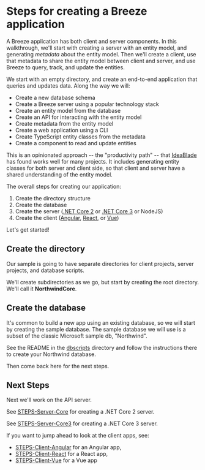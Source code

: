 # Steps for creating a Breeze application

A Breeze application has both client and server components.  In this walkthrough,
we'll start with creating a server with an entity model, and generating _metadata_ 
about the entity model.  Then we'll create a client, use that metadata to 
share the entity model between client and server, and use Breeze to query, track,
and update the entities.

We start with an empty directory, and create an end-to-end application that
queries and updates data.  Along the way we will:

- Create a new database schema
- Create a Breeze server using a popular technology stack
- Create an entity model from the database
- Create an API for interacting with the entity model
- Create metadata from the entity model
- Create a web application using a CLI
- Create TypeScript entity classes from the metadata
- Create a component to read and update entities

This is an opinionated approach -- the "productivity path" -- that 
[IdeaBlade](https://www.ideablade.com/) has found works well for many projects.  It includes generating entity classes for both server and client side, so that client and server have a shared understanding of the entity model.

The overall steps for creating our application:

1. Create the directory structure
2. Create the database
3. Create the server ([.NET Core 2](./STEPS-Server-Core.md) or [.NET Core 3](./STEPS-Server-Core3.md) or NodeJS)
4. Create the client ([Angular](./STEPS-Client-Angular.md), [React](./STEPS-Client-React.md), or [Vue](./STEPS-Client-Vue.md))

Let's get started!

## Create the directory

Our sample is going to have separate directories for client projects, server projects, and database scripts.  

We'll create subdirectories as we go, but start by creating the root directory.  We'll call it **NorthwindCore**.

## Create the database

It's common to build a new app using an existing database, so we will start by
creating the sample database.  The sample database we will use is a subset of the 
classic Microsoft sample db, "Northwind".  

See the README in the [dbscripts](./NorthwindCore/dbscripts) directory and follow the instructions there to create your Northwind database.

Then come back here for the next steps.

## Next Steps

Next we'll work on the API server.  

See [STEPS-Server-Core](./STEPS-Server-Core.md) for creating a .NET Core 2 server.

See [STEPS-Server-Core3](./STEPS-Server-Core3.md) for creating a .NET Core 3 server.

<!-- See [STEPS-Server-Node](./STEPS-Server-Node.md) for creating a NodeJS server. -->
If you want to jump ahead to look at the client apps, see:

- [STEPS-Client-Angular](./STEPS-Client-Angular.md) for an Angular app,
- [STEPS-Client-React](./STEPS-Client-React.md) for a React app,
- [STEPS-Client-Vue](./STEPS-Client-Vue.md) for a Vue app